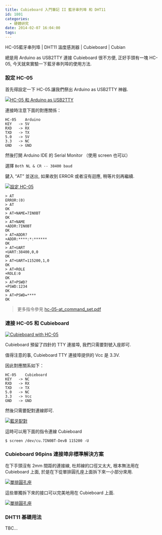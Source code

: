```yaml
---
title: Cubieboard 入門筆記 II 藍牙串列埠 和 DHT11
id: 1801
categories:
  - 硬體研究
date: 2014-02-07 16:04:00
tags:
---
```


HC-05藍牙串列埠 | DHT11 溫度感測器 | Cubieboard | Cubian

總是用 Arduino as USB2TTY 連接 Cubieboard 很不方便, 正好手頭有一塊 HC-05, 今天就來實驗一下藍牙串列埠的使用方法.

<!--more-->

### 設定 HC-05

首先得設定一下 HC-05.讓我們祭出 Arduino as USB2TTY 神器.

[![HC-05 和 Arduino as USB2TTY](/wp-content/uploads/2014/02/CIMG2384-300x225.jpg)](/wp-content/uploads/2014/02/CIMG2384.jpg)

連接時注意下面的對應關係：

```
HC-05    Arduino
KEY   -> 5V
RXD   -> RX
TXD   -> TX
5.0   -> 5V
3.3   -> NC
GND   -> GND
```

然後打開 Arduino IDE 的 Serial Monitor （使用 screen 也可以）

選擇 `Both NL & CR -- 38400 baud`

鍵入 “AT” 並送出, 如果收到 ERROR 或者沒有迴應, 稍等片刻再繼續.

[![設定 HC-05](/wp-content/uploads/2014/02/設定HC-05-300x193.png)](/wp-content/uploads/2014/02/設定HC-05.png)

```
> AT
ERROR:(0)
> AT
OK
> AT+NAME=7IN0BT
OK
> AT+NAME
+ADDR:7IN0BT
OK
> AT+ADDR?
+ADDR:****:*:******
OK
> AT+UART
+UART:38400,0,0
OK
> AT+UART=115200,1,0
OK
> AT+ROLE
+ROLE:0
OK
> AT+PSWD?
+PSWD:1234
OK
> AT+PSWD=****
OK
```

> 更多指令參見 [hc-05-at_command_set.pdf](http://robopoly.epfl.ch/files/content/sites/robopoly/files/Tutoriels/bluetooth/hc-05-at_command_set.pdf)

### 連接 HC-05 和 Cubieboard

[![Cubieboard with HC-05](/wp-content/uploads/2014/02/CIMG2380-300x225.jpg)](/wp-content/uploads/2014/02/CIMG2380.jpg)

Cubieboard 預留了四針的 TTY 連接埠, 我們只需要對號入座即可.

值得注意的事, Cubieboard TTY 連接埠提供的 Vcc 是 3.3V.

因此對應關系如下：

```
HC-05    Cubieboard
KEY   -> NC
RXD   -> RX
TXD   -> TX
5.0   -> NC
3.3   -> Vcc
GND   -> GND
```

然後只需要配對連線即可.

[![藍牙配對](/wp-content/uploads/2014/02/Bluetooth-Connection-300x216.png)](/wp-content/uploads/2014/02/Bluetooth-Connection.png)

這時可以用下面的指令連線 Cubieboard

```
$ screen /dev/cu.7IN0BT-DevB 115200 -U
```

### Cubieboard 96pins 連接埠非標準解決方案

在下手頭沒有 2mm 間距的連接線, 杜邦線的口徑又太大, 根本無法用在 Cubieboard 上面, 於是在下從單排圓孔座上面拆下來一小部分來用.

[![單排圓孔座](/wp-content/uploads/2014/02/CIMG2375-300x225.jpg)](/wp-content/uploads/2014/02/CIMG2375.jpg)

這些單獨拆下來的接口可以完美地用在 Cubieboard 上面.

[![單排圓孔座](/wp-content/uploads/2014/02/CIMG2376-300x225.jpg)](/wp-content/uploads/2014/02/CIMG2376.jpg)

### DHT11 基礎用法

TBC...
